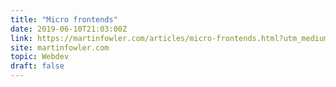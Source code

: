 ```yaml
---
title: "Micro frontends"
date: 2019-06-10T21:03:00Z
link: https://martinfowler.com/articles/micro-frontends.html?utm_medium=RSS&utm_source=hune
site: martinfowler.com
topic: Webdev
draft: false
---
```

